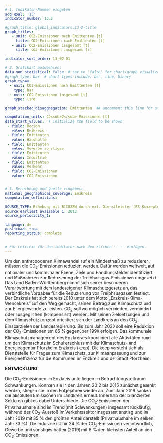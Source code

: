 ```yaml
---
# 1. Indikator-Nummer eingeben 
sdg_goal: '13'
indicator_number: 13.2

#graph_title: global_indicators.13-2-title
graph_titles:
   - unit: CO2-Emissionen nach Emittenten [t]
     title: CO2-Emissionen nach Emittenten [t]
   - unit: CO2-Emissionen insgesamt [t]
     title: CO2-Emissionen insgesamt [t]

indicator_sort_order: 13-02-01
 
# 2. Grafikart auswaehlen: 
data_non_statistical: false  # set to 'false' for chart/graph visualization 
#graph_type: bar  # chart types include: bar, line, binary 
graph_types:
  - unit: CO2-Emissionen nach Emittenten [t]
    type: bar
  - unit: CO2-Emissionen insgesamt [t]
    type: line
    
graph_stacked_disaggregation: Emittenten  ## uncomment this line for stacked bars. eplace 'Geschlecht' with the field of aggregation. 

computation_units: CO<sub>2</sub>-Emissionen [t]
data_start_values:  # initialize the field to be shown  
 - field: Region 
   value: Enzkreis
 - field: Emittenten
   value: Haushalte
 - field: Emittenten
   value: Gewerbe sonstiges
 - field: Emittenten
   value: Industrie
 - field: Emittenten
   value: Verkehr
 - field: CO2-Emissionen
   value: CO2-Emissionen
   

# 3. Berechnung und Quelle eingeben: 
national_geographical_coverage: Enzkreis
computation_definitions: 

SOURCE_TYPE: Erhebung mit BICO2BW durch ext. Dienstleister (ES Konzepte)
source_earliest_available_1: 2012
source_periodicity_1: 

language: de   
published: true 
reporting_status: complete
 
 
# Für Leittext für den Indikator nach den Stichen '---' einfügen. 
---
```

Um den anthropogenen Klimawandel auf ein Mindestmaß zu reduzieren, müssen die CO<sub>2</sub>-Emissionen reduziert werden. Dafür werden weltweit, auf nationaler und kommunaler Ebene, Ziele und Handlungsfelder identifiziert und Maßnahmen zur Reduzierung der Treibhausgas-Emissionen umgesetzt. Das Land Baden-Württemberg nimmt sich seiner besonderen Verantwortung mit dem landeseigenen Klimaschutzgesetz an, das verbindliche Vorgaben für die Reduzierung von Treibhausgasen festlegt. Der Enzkreis hat sich bereits 2010 unter dem Motto „Enzkreis-Klima-Wendekreis“ auf den Weg gemacht, seinen Beitrag zum Klimaschutz und zur Energiewende zu leisten. CO<sub>2</sub> soll wo möglich vermieden, vermindert oder ausgeglichen (kompensiert) werden. Mit seinen Zielsetzungen und dem Klimaschutzkonzept orientiert sich der Landkreis an den CO<sub>2</sub>-Einsparzielen der Landesregierung. Bis zum Jahr 2030 soll eine Reduktion der CO<sub>2</sub>-Emissionen um 65 % gegenüber 1990 erfolgen. Das kommunale Klimaschutzmanagement des Enzkreises koordiniert alle Aktivitäten rund um den Klimaschutz im Schulterschluss mit der Klimaschutz- und Energieagentur Pforzheim Enzkreis (keep). Die keep versteht sich als Dienststelle für Fragen zum Klimaschutz, zur Klimaanpassung und zur Energieeffizienz für die Kommunen im Enzkreis und der Stadt Pforzheim. <br>
<br>
**ENTWICKLUNG** <br>
<br>
Die CO<sub>2</sub>-Emissionen im Enzkreis unterliegen im Betrachtungszeitraum Schwankungen. Konnten sie in den Jahren 2012 bis 2015 zunächst gesenkt werden, stiegen sie in den Folgejahren wieder an. Zum Jahr 2019 sanken die absoluten Emissionen im Landkreis erneut. Innerhalb der bilanzierten Sektoren gibt es dabei Unterschiede: Die CO<sub>2</sub>-Emissionen der Privathaushalte sind im Trend (mit Schwankungen) insgesamt rückläufig, während der CO<sub>2</sub>-Ausstoß im Verkehrssektor insgesamt anstieg und im Jahr 2019 mit 35 % den größten Anteil darstellt (Privathaushalte im selben Jahr 33 %). Die Industrie ist für 24 % der CO<sub>2</sub>-Emissionen verantwortlich, Gewerbe und sonstiges hatten (2019) mit 8 % den kleinsten Anteil an den CO<sub>2</sub>-Emissionen.
